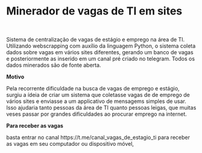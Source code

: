 # Minerador de vagas de TI em sites
<br>
<p>
Sistema de centralização de vagas de estágio e emprego na área de TI. 
Utilizando webscrapping com auxílio da linguagem Python, o sistema coleta dados sobre vagas em vários sites diferentes, gerando um banco de vagas e posteriormente as inserido em um canal pré criado no telegram. Todos os dados minerados são de fonte aberta.</p>

**Motivo**
<br>
<p>
Pela recorrente dificuldade na busca de vagas de emprego e estágio,
surgiu a ídeia de criar um sistema que coletasse vagas de de emprego de vários sites e enviasse a um applicativo de mensagems simples de usar.
Isso ajudaria tanto pessoas da área de TI quanto pessoas leigas, que muitas veses passar por grandes dificuldades ao procurar emprego na internet.</p>

**Para receber as vagas**
<br>
<p>
basta entrar no canal https://t.me/canal_vagas_de_estagio_ti para receber as vagas em seu computador ou dispositivo móvel, 
  </p>
  


